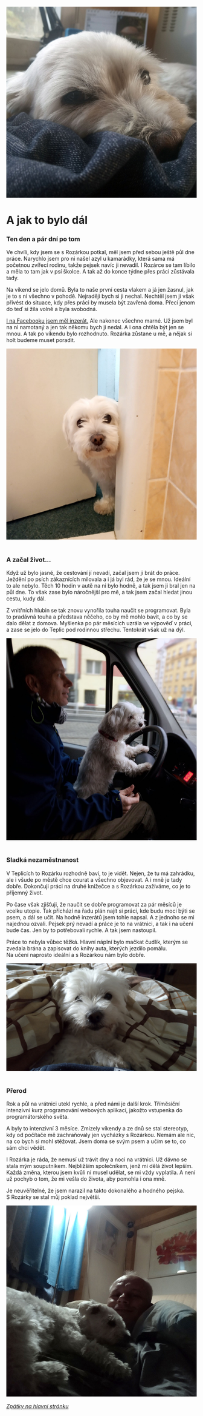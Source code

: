 

![Rozárčin pohled na vrátnici](../Obrazky/Rozarka/Rozazka_pohled_20220526.jpg)

# A jak to bylo dál

### Ten den a pár dní po tom

Ve chvíli, kdy jsem se s Rozárkou potkal, měl jsem před sebou ještě půl dne práce. Narychlo jsem pro ni našel azyl u kamarádky, která sama má početnou zvířecí rodinu, takže pejsek navíc ji nevadil. I Rozárce se tam líbilo a měla to tam jak v psí školce. A tak až do konce týdne přes práci zůstávala tady. 

Na víkend se jelo domů. Byla to naše první cesta vlakem a já jen žasnul, jak je to s ní všechno v pohodě. Nejraději bych si ji nechal. Nechtěl jsem ji však přivést do situace, kdy přes práci by musela být zavřená doma. Přeci jenom do teď si žila volně a byla svobodná. 

[I na Facebooku jsem měl inzerát.](https://www.facebook.com/sudip.sova/posts/pfbid02iPFZ1VNQf2CnbdCjM7ySD11WWpsUjjJR4MWDZuTQGtfLsLXaZ5jAMa1VzNibgk6Vl) Ale nakonec všechno marné. Už jsem byl na ni namotaný a jen tak někomu bych ji nedal. A i ona chtěla být jen se mnou. A tak po víkendu bylo rozhodnuto. Rozárka zůstane u mě, a nějak si holt budeme muset poradit.



![Rozárka nakukuje](../Obrazky/Rozarka/Rozarka_v_koupelne_20210209.jpg)
#
### A začal život...

Když už bylo jasné, že cestování jí nevadí, začal jsem ji brát do práce. Ježdění po psích zákaznících milovala a i já byl rád, že je se mnou. Ideální to ale nebylo. Těch 10 hodin v autě na ni bylo hodně, a tak jsem ji bral jen na půl dne. To však zase bylo náročnější pro mě, a tak jsem začal hledat jinou cestu, kudy dál. 

Z vnitřních hlubin se tak znovu vynořila touha naučit se programovat. Byla to pradávná touha a představa něčeho, co by mě mohlo bavit, a co by se dalo dělat z domova. Myšlenka po pár měsících uzrála ve výpověď v práci, a zase se jelo do Teplic pod rodinnou střechu. Tentokrát však už na dýl.

![Rozárka řidič](../Obrazky/Rozarka/Rozarka_v_aute_20201212b.jpg)

#
### Sladká nezaměstnanost
V Teplicích to Rozárku rozhodně baví, to je vidět. Nejen, že tu má zahrádku, ale i všude po městě chce courat a všechno objevovat. A i mně je tady dobře. Dokončuji práci na druhé knížečce a s Rozárkou zažíváme, co je to příjemný život.  

Po čase však zjišťuji, že naučit se dobře programovat za pár měsíců je vcelku utopie. Tak přichází na řadu plán najít si práci, kde budu moci býti se psem, a dál se učit. Na hodně inzerátů jsem tohle napsal. A z jednoho se mi najednou ozvali. Pejsek prý nevadí a práce je to na vrátnici, a tak i na učení bude čas. Jen by to potřebovali rychle. A tak jsem nastoupil. 

Práce to nebyla vůbec těžká. Hlavní náplní bylo mačkat čudlík, kterým se zvedala brána a zapisovat do knihy auta, kterých jezdilo pomálu.    
Na učení naprosto ideální a s Rozárkou nám bylo dobře.


![Rozárčin pohled z postele](../Obrazky/Rozarka/Rozazka_pohled_20201028.jpg)

#
### Přerod

Rok a půl na vrátnici utekl rychle, a před námi je další krok. Tříměsíční intenzivní kurz programování webových aplikací, jakožto vstupenka do programátorského světa. 

A byly to intenzivní 3 měsíce. Zmizely víkendy a ze dnů se stal stereotyp, kdy od počítače mě zachraňovaly jen vycházky s Rozárkou. Nemám ale nic, na co bych si mohl stěžovat. Jsem doma se svým psem a učím se to, co sám chci vědět. 

I Rozárka je ráda, že nemusí už trávit dny a noci na vrátnici. Už dávno se stala mým souputníkem. Nejbližším společníkem, jenž mi dělá život lepším. Každá změna, kterou jsem kvůli ní musel udělat, se mi vždy vyplatila. A není už pochyb o tom, že mi vešla do života, aby pomohla i ona mně.

Je neuvěřitelné, že jsem narazil na takto dokonalého a hodného pejska.  
S Rozárky se stal můj poklad největší.

![Rozárka odpočívá na hrudníku](../Obrazky/Rozarka/Rozarka_se_mnou_20220529b.jpg)

[*Zpátky na hlavní stránku*](https://github.com/Sudip2708/3roky#7-10-2020)


